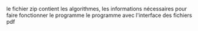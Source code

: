 le fichier zip contient les algorithmes, 
les informations nécessaires 
pour faire fonctionner le programme
le programme avec l'interface 
des fichiers pdf

